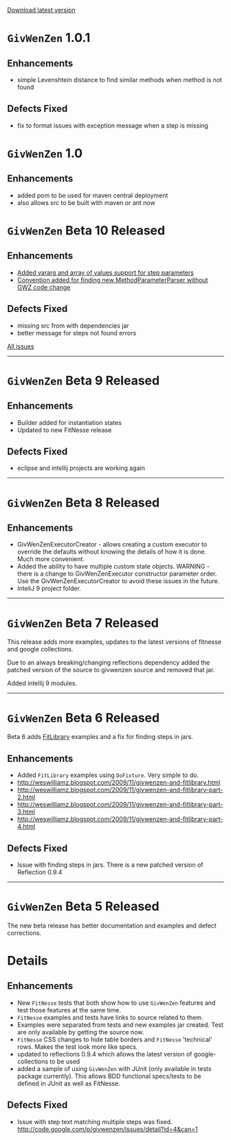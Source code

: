 [Download latest version](http://code.google.com/p/givwenzen/downloads/list)

# `GivWenZen` 1.0.1 #
## Enhancements ##
  * simple Levenshtein distance to find similar
methods when method is not found

## Defects Fixed ##
  * fix to format issues with exception message when a step is missing

# `GivWenZen` 1.0 #
## Enhancements ##
  * added pom to be used for maven central deployment
  * also allows src to be built with maven or ant now

# `GivWenZen` Beta 10 Released #
## Enhancements ##
  * [Added vararg and array of values support for step parameters](http://code.google.com/p/givwenzen/issues/detail?id=13&can=1&q=beta10)
  * [Convention added for finding new MethodParameterParser without GWZ code change](http://code.google.com/p/givwenzen/issues/detail?id=16&can=1&q=beta10)

## Defects Fixed ##
  * missing src from with dependencies jar
  * better message for steps not found errors

[All issues](http://code.google.com/p/givwenzen/issues/list?can=1&q=beta10&colspec=ID+Type+Status+Priority+Milestone+Owner+Summary&cells=tiles)


---


# `GivWenZen` Beta 9 Released #
## Enhancements ##
  * Builder added for instantiation states
  * Updated to new FitNesse release

## Defects Fixed ##
  * eclipse and intellij projects are working again


---


# `GivWenZen` Beta 8 Released #
## Enhancements ##
  * GivWenZenExecutorCreator - allows creating a custom executor to override the defaults without knowing the details of how it is done.  Much more convenient.
  * Added the ability to have multiple custom state objects.  WARNING - there is a change to GivWenZenExecutor constructor parameter order.  Use the GivWenZenExecutorCreator to avoid these issues in the future.
  * InteliJ 9 project folder.


---


# `GivWenZen` Beta 7 Released #

This release adds more examples, updates to the latest versions of fitnesse and google collections.

Due to an always breaking/changing reflections dependency added the patched version of the source to givwenzen source and removed that jar.

Added intellij 9 modules.


---


# `GivWenZen` Beta 6 Released #

Beta 6 adds [FitLibrary](http://fitlibrary.wiki.sourceforge.net/) examples and a fix for finding steps in jars.

## Enhancements ##
  * Added `FitLibrary` examples using `DoFixture`.  Very simple to do.
  * http://weswilliamz.blogspot.com/2009/11/givwenzen-and-fitlibrary.html
  * http://weswilliamz.blogspot.com/2009/11/givwenzen-and-fitlibrary-part-2.html
  * http://weswilliamz.blogspot.com/2009/11/givwenzen-and-fitlibrary-part-3.html
  * http://weswilliamz.blogspot.com/2009/11/givwenzen-and-fitlibrary-part-4.html

## Defects Fixed ##
  * Issue with finding steps in jars.  There is a new patched version of Reflection 0.9.4


---


# `GivWenZen` Beta 5 Released #

The new beta release has better documentation and examples and defect corrections.

# Details #

## Enhancements ##
  * New `FitNesse` tests that both show how to use `GivWenZen` features and test those features at the same time.
  * `FitNesse` examples and tests have links to source related to them.
  * Examples were separated from tests and new examples jar created.  Test are only available by getting the source now.
  * `FitNesse` CSS changes to hide table borders and `FitNesse` 'technical' rows.  Makes the test look more like specs.
  * updated to reflections 0.9.4 which allows the latest version of google-collections to be used
  * added a sample of using `GivWenZen` with JUnit (only available in tests package currently).  This allows BDD functional specs/tests to be defined in JUnit as well as FitNesse.

## Defects Fixed ##
  * Issue with step text matching multiple steps was fixed. http://code.google.com/p/givwenzen/issues/detail?id=4&can=1